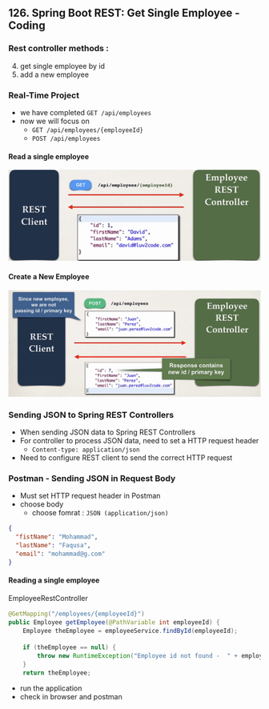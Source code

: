 ## 126. Spring Boot REST: Get Single Employee - Coding

### Rest controller methods : 
4. get single employee by id 
5. add a new employee 

### Real-Time Project
* we have completed `GET /api/employees`
* now we will focus on 
  * `GET /api/employees/{employeeId}`
  * `POST /api/employees`

#### Read a single employee 
![img.png](img.png)

#### Create a New Employee 
![img_1.png](img_1.png)

### Sending JSON to Spring REST Controllers
* When sending JSON data to Spring REST Controllers
* For controller to process JSON data, need to set a HTTP request header
  * `Content-type: application/json`
* Need to configure REST client to send the correct HTTP request 

### Postman - Sending JSON in Request Body 
* Must set HTTP request header in Postman 
* choose body 
  * choose fomrat : `JSON (application/json)`
```json
{
  "fistName": "Mohammad",
  "lastName": "Faqusa",
  "email": "mohammad@g.com"
}
```

#### Reading a single employee 
EmployeeRestController
```java
@GetMapping("/employees/{employeeId}")
public Employee getEmployee(@PathVariable int employeeId) {
    Employee theEmployee = employeeService.findById(employeeId); 
    
    if (theEmployee == null) {
        throw new RuntimeException("Employee id not found -  " + employeeId);
    }
    return theEmployee;
```

* run the application 
* check in browser and postman 



